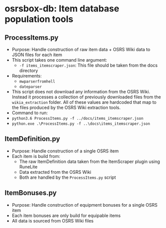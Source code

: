 # osrsbox-db: Item database population tools

## ProcessItems.py

- Purpose: Handle construction of raw item data + OSRS Wiki data to JSON files for each item
- This script takes one command line argument:
    - `-f items_itemscraper.json`: This file should be taken from the docs directory
- Requirements:
    - `mwparserfromhell`
    - `dateparser`
- This script does not download any information from the OSRS Wiki. Instead it processes a collection of previously downloaded files from the `wikia_extraction` folder. All of these values are hardcoded that map to the files produced by the OSRS Wiki extraction tools.
- Command to run:
- `python3.6 ProcessItems.py -f ../docs/items_itemscraper.json`
- `python.exe .\ProcessItems.py -f ..\docs\items_itemscraper.json`

## ItemDefinition.py

- Purpose: Handle construction of a single OSRS item
- Each item is build from:
    - The raw ItemDefinition data taken from the ItemScraper plugin using RuneLite
    - Data extracted from the OSRS Wiki
    - Both are handled by the `ProcessItems.py` script

## ItemBonuses.py

- Purpose: Handle construction of equipment bonuses for a single OSRS item
- Each item bonuses are only build for equipable items
- All data is sourced from OSRS Wiki files
